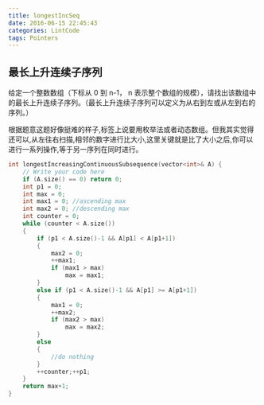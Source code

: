 ```yaml
---
title: longestIncSeq
date: 2016-06-15 22:45:43
categories: LintCode
tags: Pointers
---
```


## 最长上升连续子序列

给定一个整数数组（下标从 0 到 n-1， n 表示整个数组的规模），请找出该数组中的最长上升连续子序列。（最长上升连续子序列可以定义为从右到左或从左到右的序列。）

根据题意这题好像挺难的样子,标签上说要用枚举法或者动态数组。但我其实觉得还可以,从左往右扫描,相邻的数字进行比大小,这里关键就是比了大小之后,你可以进行一系列操作,等于另一序列在同时进行。

```cpp
int longestIncreasingContinuousSubsequence(vector<int>& A) {
    // Write your code here
    if (A.size() == 0) return 0;
    int p1 = 0;
    int max = 0;
    int max1 = 0; //ascending max
    int max2 = 0; //descending max
    int counter = 0;
    while (counter < A.size())
    {
        if (p1 < A.size()-1 && A[p1] < A[p1+1])
        {
            max2 = 0;
            ++max1;
            if (max1 > max)
                max = max1;
        }
        else if (p1 < A.size()-1 && A[p1] >= A[p1+1])
        {
            max1 = 0;
            ++max2;
            if (max2 > max)
                max = max2;
        }
        else
        {
            //do nothing
        }
        ++counter;++p1;
    }
    return max+1;
}
```

